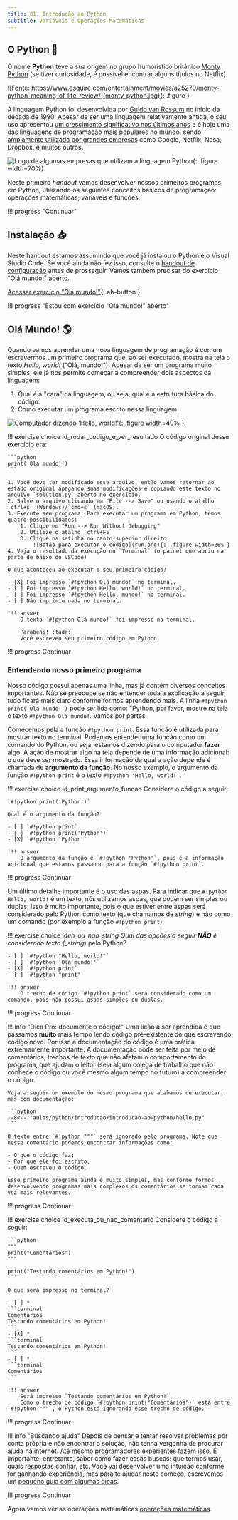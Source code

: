 ```yaml
---
title: 01. Introdução ao Python
subtitle: Variáveis e Operações Matemáticas
---
```


## O Python :snake:

O nome **Python** teve a sua origem no grupo humorístico britânico [Monty Python](https://pt.wikipedia.org/wiki/Monty_Python) (se tiver curiosidade, é possível encontrar alguns títulos no Netflix).

![Fonte: https://www.esquire.com/entertainment/movies/a25270/monty-python-meaning-of-life-review/](monty-python.jpg){: .figure }

A linguagem Python foi desenvolvida por [Guido van Rossum](https://en.wikipedia.org/wiki/Guido_van_Rossum) no início da década de 1990. Apesar de ser uma linguagem relativamente antiga, o seu uso apresentou [um crescimento significativo nos últimos anos](https://stackoverflow.blog/2017/09/06/incredible-growth-python/) e é hoje uma das linguagens de programação mais populares no mundo, sendo [amplamente utilizada por grandes empresas](https://www.python.org/about/quotes/) como Google, Netflix, Nasa, Dropbox, e muitos outros.

![Logo de algumas empresas que utilizam a linguagem Python](logos.png){: .figure width=70%}

Neste primeiro _handout_ vamos desenvolver nossos primeiros programas em Python, utilizando os seguintes conceitos básicos de programação: operações matemáticas, variáveis e funções.

!!! progress "Continuar"

## Instalação :inbox_tray:

Neste handout estamos assumindo que você já instalou o Python e o Visual Studio Code. Se você ainda não fez isso, consulte o [handout de configuração](../../../../sobre/configuracao/index.md) antes de prosseguir. Vamos também precisar do exercício "Olá mundo!" aberto.

[Acessar exercício "Olá mundo!"](../exercises/ola_mundo/index.md){ .ah-button }

!!! progress "Estou com exercício "Olá mundo!" aberto"

## Olá Mundo! :earth_americas:

Quando vamos aprender uma nova linguagem de programação é comum escrevermos um primeiro programa que, ao ser executado, mostra na tela o texto _Hello, world!_ ("Olá, mundo!"). Apesar de ser um programa muito simples, ele já nos permite começar a compreender dois aspectos da linguagem:

1. Qual é a "cara" da linguagem, ou seja, qual é a estrutura básica do código.
2. Como executar um programa escrito nessa linguagem.

![Computador dizendo 'Hello, world!'](hello_world.png){: .figure width=40% }

!!! exercise choice id_rodar_codigo_e_ver_resultado
    O código original desse exercício era:

    ```python
    print('Olá mundo!')
    ```

    1. Você deve ter modificado esse arquivo, então vamos retornar ao estado original apagando suas modificações e copiando este texto no arquivo `solution.py` aberto no exercício.
    2. Salve o arquivo clicando em "File --> Save" ou usando o atalho `ctrl+s` (Windows)/`cmd+s` (macOS).
    3. Execute seu programa. Para executar um programa em Python, temos quatro possibilidades:
        1. Clique em "Run --> Run Without Debugging"
        2. Utilize o atalho `ctrl+F5`
        3. Clique na setinha no canto superior direito:
            ![Botão para executar o código](run.png){: .figure width=20% }
    4. Veja o resultado da execução no `Terminal` (o painel que abriu na parte de baixo do VSCode)

    O que aconteceu ao executar o seu primeiro código?

    - [X] Foi impresso `#!python Olá mundo!` no terminal.
    - [ ] Foi impresso `#!python Hello, world!` no terminal.
    - [ ] Foi impresso `#!python Hello, mundo!` no terminal.
    - [ ] Não imprimiu nada no terminal.

    !!! answer
        O texto `#!python Olá mundo!` foi impresso no terminal.

        Parabéns! :tada:
        Você escreveu seu primeiro código em Python.

!!! progress
Continuar

### Entendendo nosso primeiro programa

Nosso código possui apenas uma linha, mas já contém diversos conceitos importantes. Não se preocupe se não entender toda a explicação a seguir, tudo ficará mais claro conforme formos aprendendo mais. A linha `#!python print('Olá mundo!')` pode ser lida como: "Python, por favor, mostre na tela o texto `#!python Olá mundo!`. Vamos por partes.

Comecemos pela a função `#!python print`. Essa função é utilizada para mostrar texto no terminal. Podemos entender uma função como um comando do Python, ou seja, estamos dizendo para o computador **fazer** algo. A ação de mostrar algo na tela depende de uma informação adicional: o que deve ser mostrado. Essa informação da qual a ação depende é chamada de **argumento da função**. No nosso exemplo, o argumento da função `#!python print` é o texto `#!python 'Hello, world!'`.

!!! exercise choice id_print_argumento_funcao
Considere o código a seguir:

    `#!python print('Python')`

    Qual é o argumento da função?

    - [ ] `#!python print`
    - [ ] `#!python print('Python')`
    - [X] `#!python 'Python'`

    !!! answer
        O argumento da função é `#!python 'Python'`, pois é a informação adicional que estamos passando para a função `#!python print`.

!!! progress
Continuar

Um último detalhe importante é o uso das aspas. Para indicar que `#!python Hello, world!` é um texto, nós utilizamos aspas, que podem ser simples ou duplas. Isso é muito importante, pois o que estiver entre aspas será considerado pelo Python como texto (que chamamos de _string_) e não como um comando (por exemplo a função `#!python print`).

!!! exercise choice id*eh_ou_nao_string
Qual das opções a seguir **NÃO** é considerado texto (\_string*) pelo Python?

    - [ ] `#!python "Hello, world!"`
    - [ ] `#!python 'Olá mundo!'`
    - [X] `#!python print`
    - [ ] `#!python "print"`

    !!! answer
        O trecho de código `#!python print` será considerado como um comando, pois não possui aspas simples ou duplas.

!!! progress
Continuar

!!! info "Dica Pro: documente o código!"
Uma lição a ser aprendida é que passamos **muito** mais tempo lendo código pré-existente do que escrevendo código novo. Por isso a documentação do código é uma prática extremamente importante. A documentação pode ser feita por meio de comentários, trechos de texto que não afetam o comportamento do programa, que ajudam o leitor (seja algum colega de trabalho que não conhece o código ou você mesmo algum tempo no futuro) a compreender o código.

    Veja a seguir um exemplo do mesmo programa que acabamos de executar, mas com documentação:

    ```python
    --8<-- "aulas/python/introducao/introducao-ao-python/hello.py"
    ```

    O texto entre `#!python """` será ignorado pelo programa. Note que nesse comentário podemos encontrar informações como:

    - O que o código faz;
    - Por que ele foi escrito;
    - Quem escreveu o código.

    Esse primeiro programa ainda é muito simples, mas conforme formos desenvolvendo programas mais complexos os comentários se tornam cada vez mais relevantes.

!!! progress
Continuar

!!! exercise choice id_executa_ou_nao_comentario
Considere o código a seguir:

    ```python
    """
    print("Comentários")
    """

    print("Testando comentários em Python!")
    ```

    O que será impresso no terminal?

    - [ ] *
    ```terminal
    Comentários
    Testando comentários em Python!
    ```
    - [X] *
    ```terminal
    Testando comentários em Python!
    ```
    - [ ] *
    ```terminal
    Comentários
    ```

    !!! answer
        Será impresso `Testando comentários em Python!`.
        Como o trecho de código `#!python print("Comentários")` está entre `#!python """`, o Python está ignorando esse trecho de código.

!!! progress
Continuar

!!! info "Buscando ajuda"
Depois de pensar e tentar resolver problemas por conta própria e não encontrar a solução, não tenha vergonha de procurar ajuda na internet. Até mesmo programadores experientes fazem isso. É importante, entretanto, saber como fazer essas buscas: que termos usar, quais respostas confiar, etc. Você vai desenvolver uma intuição conforme for ganhando experiência, mas para te ajudar neste começo, escrevemos um [pequeno guia com algumas dicas](../../../buscando-ajuda).

!!! progress
Continuar

Agora vamos ver as operações matemáticas [operações matemáticas](../operacoes-matematicas/index.md).
